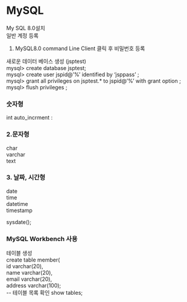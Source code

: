 # MySQL 
My SQL 8.0설치   
일반 계정 등록 
  
1. MySQL8.0 command Line Client 클릭 후 비밀번호 등록  
  
새로운 데이터 베이스 생성 (jsptest)  
mysql> create database jsptest;  
mysql> create user jspid@’%’ identified by ‘jsppass’ ;  
mysql> grant all privileges on jsptest.* to jspid@’%’ with grant option ;   
mysql> flush privileges ;   

###  숫자형
int 
auto_incrment :
### 2.문자형
char  
varchar  
text  
### 3. 날짜, 시간형
date  
time  
datetime  
timestamp  

sysdate(); 

###  MySQL Workbench 사용
테이블 생성  
create table member(  
id varchar(20),  
name varchar(20),  
email varchar(20),    
address varchar(100);  
-- 테이블 목록 확인
show tables;